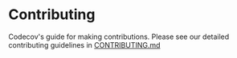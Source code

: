 # Contributing

Codecov's guide for making contributions. Please see our detailed contributing guidelines in [CONTRIBUTING.md](https://github.com/codecov/contributing/blob/main/CONTRIBUTING.md)
